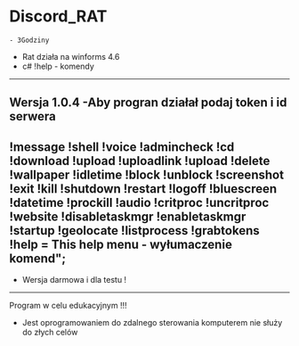 
# Discord_RAT 
` - 3Godziny `

- Rat działa na winforms 4.6
- c#
!help - komendy
---------------------------------------------
Wersja 1.0.4
-Aby progran działał podaj token i id serwera 
---------------------------------------------
 !message !shell !voice  !admincheck !cd  !download  !upload  !uploadlink !upload !delete !wallpaper !idletime !block !unblock !screenshot !exit !kill !shutdown  !restart !logoff !bluescreen !datetime !prockill !audio !critproc !uncritproc  !website  !disabletaskmgr  !enabletaskmgr  !startup !geolocate  !listprocess !grabtokens  !help = This help menu - wyłumaczenie komend";
---------------------------------------------
- Wersja darmowa i dla testu !
---------------------------------------------
Program w celu edukacyjnym !!!
- Jest oprogramowaniem do zdalnego sterowania komputerem nie służy do złych celów
